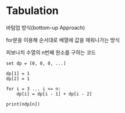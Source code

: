# Tabulation

바텀업 방식(bottom-up Approach)

for문을 이용해 순서대로 배열에 값을 채워나가는 방식

피보나치 수열의 n번째 원소를 구하는 코드

```Pseudo
set dp = [0, 0, 0, ...]

dp[1] = 1
dp[2] = 1

for i = 3 ... i <= n:
    dp[i] = dp[i - 1] + dp[i - 2]

print(ndp[n])
```
